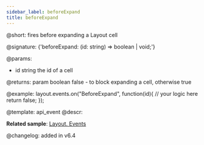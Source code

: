 ```yaml
---
sidebar_label: beforeExpand
title: beforeExpand
---          
```


@short: fires before expanding a Layout cell

@signature: {'beforeExpand: (id: string) => boolean | void;'}

@params:
- id		string		the id of a cell

@returns:
param       boolean     false - to block expanding a cell, otherwise true

@example:
layout.events.on("BeforeExpand", function(id){
	// your logic here
    return false;
});


@template: api_event
@descr:

**Related sample**: [Layout. Events](https://snippet.dhtmlx.com/fyxw0map)

@changelog:
added in v6.4


